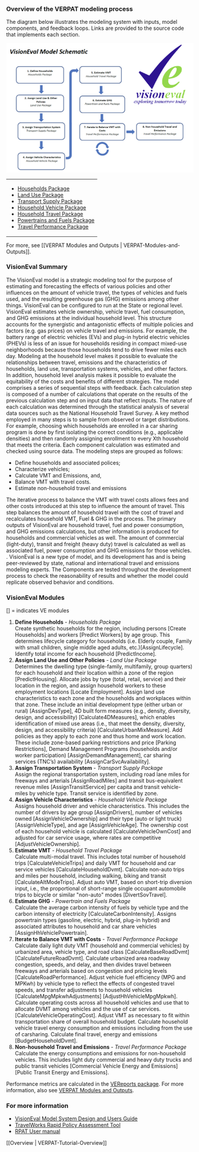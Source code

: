 ### Overview of the VERPAT modeling process

The diagram below illustrates the modeling system with inputs, model components, and feedback loops. Links are provided to the source code that implements each section.

[ ![](VERPAT-Tutorial-images/rpat_process3.png) ](VERPAT-Tutorial-images/rpat_process3.png)

<table>
  <tr>
    <td> <ul> 
	<li> <a href="https://github.com/gregorbj/VisionEval/tree/master/sources/modules/VESimHouseholds"> Households Package </a> </li> 
	<li> <a href="https://github.com/gregorbj/VisionEval/tree/master/sources/modules/VELandUse"> Land Use Package </a> </li>
	<li> <a href="https://github.com/gregorbj/VisionEval/tree/master/sources/modules/VETransportSupply"> Transport Supply Package </a> </li>
	<li> <a href="https://github.com/gregorbj/VisionEval/tree/master/sources/modules/VEHouseholdVehicles"> Household Vehicle Package </a> </li>
	<li> <a href="https://github.com/gregorbj/VisionEval/tree/master/sources/modules/VEHouseholdTravel"> Household Travel Package </a> </li>
	<li> <a href="https://github.com/gregorbj/VisionEval/tree/master/sources/modules/VEPowertrainsAndFuels"> Powertrains and Fuels Package </a> </li>
	<li> <a href="https://github.com/gregorbj/VisionEval/tree/master/sources/modules/VETravelPerformance"> Travel Performance Package </a> </li>
	</ul> </td>
  </tr>
</table>


For more, see [[VERPAT Modules and Outputs | VERPAT-Modules-and-Outputs]].


### VisionEval Summary

The VisionEval model is a strategic modeling tool for the purpose of estimating and forecasting the effects of various policies and other influences on the amount of vehicle travel, the types of vehicles and fuels used, and the resulting greenhouse gas (GHG) emissions among other things. VisionEval can be configured to run at the State or regional level.
VisionEval estimates vehicle ownership, vehicle travel, fuel consumption, and GHG emissions at the individual household level. This structure accounts for the synergistic and antagonistic effects of multiple policies and factors (e.g. gas prices) on vehicle travel and emissions. For example, the battery range of electric vehicles (EVs) and plug-in hybrid electric vehicles (PHEVs) is less of an issue for households residing in compact mixed-use neighborhoods because those households tend to drive fewer miles each day. Modeling at the household level makes it possible to evaluate the relationships between travel, emissions and the characteristics of households, land use, transportation systems, vehicles, and other factors. In addition, household level analysis makes it possible to evaluate the equitability of the costs and benefits of different strategies.
The model comprises a series of sequential steps with feedback. Each calculation step is composed of a number of calculations that operate on the results of the previous calculation step and on input data that reflect inputs. The nature of each calculation was determined through the statistical analysis of several data sources such as the National Household Travel Survey. A key method employed in many steps is to sample from observed or target distributions. For example, choosing which households are enrolled in a car sharing program is done by first isolating the correct conditions (e.g., applicable densities) and then randomly assigning enrollment to every Xth household that meets the criteria. Each component calculation was estimated and checked using source data.
The modeling steps are grouped as follows:

  + Define households and associated polices;
  + Characterize vehicles;
  + Calculate VMT and Emissions, and,
  + Balance VMT with travel costs.
  + Estimate non-household travel and emissions
  
The iterative process to balance the VMT with travel costs allows fees and other costs introduced at this step to influence the amount of travel. This step balances the amount of household travel with the cost of travel and recalculates household VMT, Fuel & GHG in the process.
The primary outputs of VisionEval are household travel, fuel and power consumption, and GHG emissions calculations, but other information is produced for households and commercial vehicles as well. The amount of commercial (light-duty), transit and freight (heavy duty) travel is calculated as well as associated fuel, power consumption and GHG emissions for those vehicles. .
VisionEval is a new type of model, and its development has and is being peer-reviewed by state, national and international travel and emissions modeling experts. The Components are tested throughout the development process to check the reasonability of results and whether the model could replicate observed behavior and conditions.

### VisionEval Modules

[] = indicates VE modules

  1. **Define Households** - *Households Package*  
Create synthetic households for the region, including persons [Create Households] and workers [Predict Workers] by age group. This determines lifecycle category for households (i.e. Elderly couple, Family with small children, single middle aged adults, etc.)[AssignLifecycle]. Identify total income for each household [PredictIncome].
  2. **Assign Land Use and Other Policies** - *Land Use Package*  
Determines the dwelling type (single-family, multifamily, group quarters) for each household and their location within a zone of the region [PredictHousing]. Allocate jobs by type (total, retail, service) and their location in the region, and assign household workers to these employment locations [Locate Employment]. Assign land use characteristics to each zone and the households and workplaces within that zone. These include an initial development type (either urban or rural) [AssignDevType], 4D built form measures (e.g., density, diversity, design, and accessibility) [Calculate4DMeasures], which enables identification of mixed use areas (i.e., that meet the density, diversity, design, and accessibility criteria) [CalculateUrbanMixMeasure]. Add policies as they apply to each zone and thus home and work location. These include zone-based parking restrictions and price [Parking Restrictions], Demand Management Programs (households and/or worker participation) [AssignDemandManagement], car sharing services (TNC’s) availability [AssignCarSvcAvailability].
  3. **Assign Transportation System** - *Transport Supply Package*  
Assign the regional transportation system, including road lane miles for freeways and arterials [AssignRoadMiles] and transit bus-equivalent revenue miles [AssignTransitService] per capita and transit vehicle-miles by vehicle type. Transit service is identified by zone.
  4. **Assign Vehicle Characteristics** - *Household Vehicle Package*  
Assigns household driver and vehicle characteristics. This includes the number of drivers by age group [AssignDrivers], number of vehicles owned [AssignVehicleOwnership] and their type (auto or light truck) [AssignVehicleType], and age [AssignVehicleAge]. The ownership cost of each household vehicle is calculated [CalculateVehicleOwnCost] and adjusted for car service usage, where rates are competitive [AdjustVehicleOwnership].
  5. **Estimate VMT** - *Household Travel Package*  
Calculate multi-modal travel. This includes total number of household trips [CalculateVehicleTrips] and daily VMT for household and car service vehicles [CalculateHouseholdDvmt]. Calculate non-auto trips and miles per household, including walking, biking and transit [CalculateAltModeTrips]. Adjust auto VMT, based on short-trip diversion input, i.e., the proportional of short-range single occupant automobile trips to bicycle or similar "non-auto" modes [DivertSovTravel].
  6. **Estimate GHG** - *Powertrain and Fuels Package*  
Calculate the average carbon intensity of fuels by vehicle type and the carbon intensity of electricity [CalculateCarbonIntensity]. Assigns powertrain types (gasoline, electric, hybrid, plug-in hybrid) and associated attributes to household and car share vehicles [AssignHhVehiclePowertrain].
  7. **Iterate to Balance VMT with Costs** - *Travel Performance Package*  
Calculate daily light duty VMT (household and commercial vehicles) by urbanized area, vehicle type, and road class [CalculateBaseRoadDvmt] [CalculateFutureRoadDvmt]. Calculate urbanized area roadway congestion, speeds, and delay, and then divides travel between freeways and arterials based on congestion and pricing levels [CalculateRoadPerformance]. Adjust vehicle fuel efficiency (MPG and MPKwh) by vehicle type to reflect the effects of congested travel speeds, and transfer adjustments to household vehicles [CalculateMpgMpkwhAdjustments] [AdjustHhVehicleMpgMpkwh]. Calculate operating costs across all household vehicles and use that to allocate DVMT among vehicles and the use of car services. [CalculateVehicleOperatingCost].
Adjust VMT as necessary to fit within transportation share of overall household budget. Calculate household vehicle travel energy consumption and emissions including from the use of carsharing. Calculate final travel, energy and emissions [BudgetHouseholdDvmt].
  8. **Non-household Travel and Emissions** - *Travel Performance Package*  
Calculate the energy consumptions and emissions for non-household vehicles. This includes light duty commercial and heavy duty trucks and public transit vehicles [Commercial Vehicle Energy and Emissions] [Public Transit Energy and Emissions].

Performance metrics are calculated in the [VEReports package](https://github.com/gregorbj/VisionEval/tree/master/sources/modules/VEReports).  For more information, also see [VERPAT Modules and Outputs](https://github.com/gregorbj/VisionEval/wiki/VERPAT-Modules-and-Outputs#reportrpatmetrics).  
  
### For more information

  + [VisionEval Model System Design and Users Guide](https://github.com/gregorbj/VisionEval/blob/master/api/model_system_design.md)
  + [TravelWorks Rapid Policy Assessment Tool](https://planningtools.transportation.org/551/rapid-policy-analysis-tool.html)
  + [RPAT User manual](https://planningtools.transportation.org/files/63.pdf)

[[Overview | VERPAT-Tutorial-Overview]]
